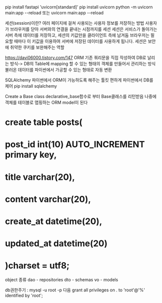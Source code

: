 pip install fastapi 'uvicorn[standard]'
pip install uvicorn
python -m uvicorn main:app --reload
또는 uvicorn main:app --reload


세션(session)이란?
여러 페이지에 걸쳐 사용되는 사용자 정보를 저장하는 방법
사용자가 브라우저를 닫아 서버와의 연결을 끝내는 시점까지를 세션
세션은 서비스가 돌아가는 서버 측에 데이터를 저장하고, 세션의 키값만을 클라이언트 측에 남겨둠
브라우저는 필요할 때마다 이 키값을 이용하여 서버에 저장된 데이터를 사용하게 됩니다.
세션은 보안에 취약한 쿠키를 보완해주는 역할

https://davi06000.tistory.com/147
ORM
기존 쿼리문을 직접 작성하여 DB로 날리는 방식-> DB의 Table에 mapping 할 수 있는 형태의 객체를 만들어서 관리하는 방식
불러온 데이터를 파이썬에서 가공할 수 있는 형태로 자동 변환

SQLAlchemy
파이썬에서 ORM이 가능하도록 해주는 툴킷
편하게 파이썬에서 DB를 제어
pip install sqlalchemy

Create a Base class
declarative_base함수로 부터 Base클래스를 리턴받음
나중에 객체를 테이블로 맵핑하는 ORM model이 된다


# create table posts(
#     post_id int(10) AUTO_INCREMENT primary key,
#     title varchar(20),
#     content varchar(20),
#     create_at datetime(20),
#     updated_at datetime(20)
# )charset = utf8;

object 종류
dao - repositories
dto - schemas
vo - models

db권한주기 : mysql -u root -p 다음
grant all privileges on *.* to 'root'@'%' identified by 'root';
